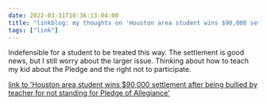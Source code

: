 ```yaml
---
date: 2022-03-31T10:36:13-04:00
title: "linkblog: my thoughts on 'Houston area student wins $90,000 settlement after being bullied by teacher for not standing for Pledge of Allegiance'"
tags: ["link"]
---
```

Indefensible for a student to be treated this way. The settlement is good news, but I still worry about the larger issue. Thinking about how to teach my kid about the Pledge and the right not to participate.
 
[link to 'Houston area student wins $90,000 settlement after being bullied by teacher for not standing for Pledge of Allegiance'](https://www.chron.com/politics/article/Houston-area-student-wins-90K-settlement-after-17037351.php?t=7baa32b249)
